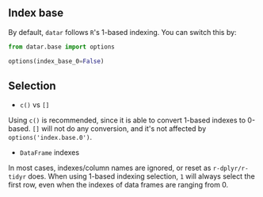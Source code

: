## Index base

By default, `datar` follows `R`'s 1-based indexing. You can switch this by:
```python
from datar.base import options

options(index_base_0=False)
```

## Selection

- `c()` vs `[]`

Using `c()` is recommended, since it is able to convert 1-based indexes to 0-based.
`[]` will not do any conversion, and it's not affected by `options('index.base.0')`.

- `DataFrame` indexes

In most cases, indexes/column names are ignored, or reset as `r-dplyr/r-tidyr` does.
When using 1-based indexing selection, `1` will always select the first row, even when the indexes of data frames are ranging from 0.
